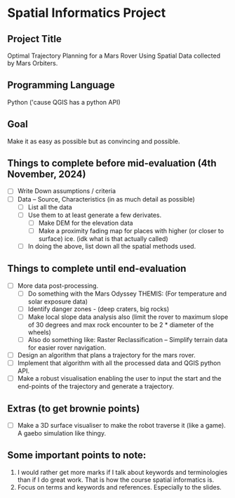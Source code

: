 # Spatial Informatics Project

## Project Title
Optimal Trajectory Planning for a Mars Rover Using Spatial Data collected by Mars Orbiters.

## Programming Language
Python ('cause QGIS has a python API)

## Goal
Make it as easy as possible but as convincing and possible.

## Things to complete before mid-evaluation (4th November, 2024)
- [ ] Write Down assumptions / criteria
- [ ] Data – Source, Characteristics (in as much detail as possible)
  - [ ] List all the data
  - [ ] Use them to at least generate a few derivates.
    - [ ] Make DEM for the elevation data
    - [ ] Make a proximity fading map for places with higher (or closer to surface) ice. (idk what is that actually called)
  - [ ] In doing the above, list down all the spatial methods used.
  
## Things to complete until end-evaluation
- [ ] More data post-processing.
    - [ ] Do something with the Mars Odyssey THEMIS: (For temperature and solar exposure data)
    - [ ] Identify danger zones - (deep craters, big rocks)
    - [ ] Make local slope data analysis also (limit the rover to maximum slope of 30 degrees and max rock encounter to be 2 * diameter of the wheels)
    - [ ] Also do something like: Raster Reclassification – Simplify terrain data for easier rover navigation.
- [ ] Design an algorithm that plans a trajectory for the mars rover.
- [ ] Implement that algorithm with all the processed data and QGIS python API.
- [ ] Make a robust visualisation enabling the user to input the start and the end-points of the trajectory and generate a trajectory.

## Extras (to get brownie points)
- [ ] Make a 3D surface visualiser to make the robot traverse it (like a game). A gaebo simulation like thingy.

## Some important points to note:
1. I would rather get more marks if I talk about keywords and terminologies than if I do great work. That is how the course spatial informatics is.
2. Focus on terms and keywords and references. Especially to the slides.